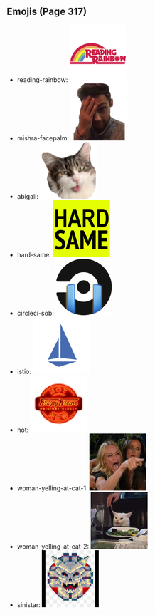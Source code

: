
## Emojis (Page 317)

* reading-rainbow: ![reading-rainbow](output/reading-rainbow.png)
* mishra-facepalm: ![mishra-facepalm](output/mishra-facepalm.png)
* abigail: ![abigail](output/abigail.png)
* hard-same: ![hard-same](output/hard-same.png)
* circleci-sob: ![circleci-sob](output/circleci-sob.png)
* istio: ![istio](output/istio.png)
* hot: ![hot](output/hot.png)
* woman-yelling-at-cat-1: ![woman-yelling-at-cat-1](output/woman-yelling-at-cat-1.png)
* woman-yelling-at-cat-2: ![woman-yelling-at-cat-2](output/woman-yelling-at-cat-2.png)
* sinistar: ![sinistar](output/sinistar.jpg)
